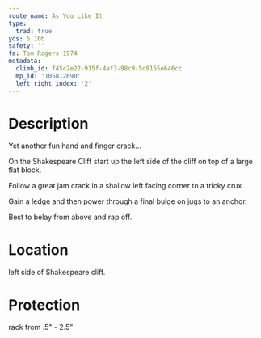 ```yaml
---
route_name: As You Like It
type:
  trad: true
yds: 5.10b
safety: ''
fa: Tom Rogers 1974
metadata:
  climb_id: f45c2e22-915f-4af3-98c9-5d9155e646cc
  mp_id: '105812690'
  left_right_index: '2'
---
```

# Description
Yet another fun hand and finger crack...

On the Shakespeare Cliff start up the left side of the cliff on top of a large flat block.

Follow a great jam crack in a shallow left facing corner to a tricky crux.

Gain a ledge and then power through a final bulge on jugs to an anchor.

Best to belay from above and rap off.

# Location
left side of Shakespeare cliff.

# Protection
rack from .5" - 2.5"
